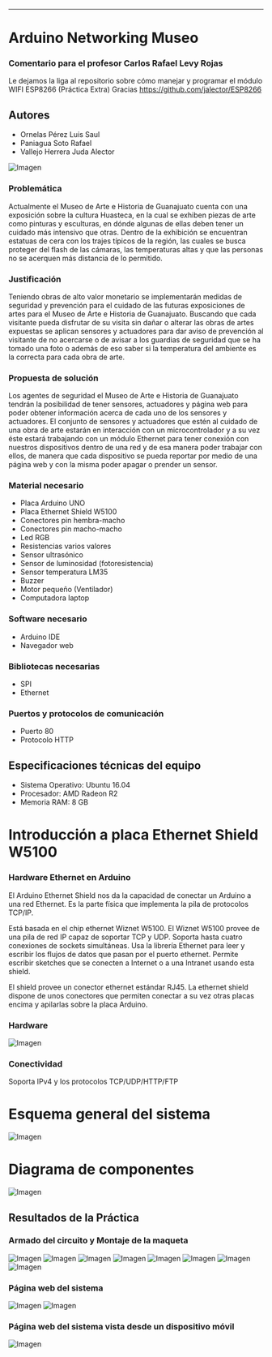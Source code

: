 ﻿
--------------------------------
#  Arduino Networking Museo

### Comentario para el profesor Carlos Rafael Levy Rojas
Le dejamos la liga al repositorio sobre cómo manejar y programar el módulo WIFI ESP8266 (Práctica Extra)
Gracias
https://github.com/jalector/ESP8266

Autores
-------
* Ornelas Pérez Luis Saul
* Paniagua Soto Rafael
* Vallejo Herrera Juda Alector

![Imagen](imgs/Huasteca.JPG)

### Problemática
Actualmente el Museo de Arte e Historia de Guanajuato cuenta con una exposición sobre la cultura Huasteca, en la cual se exhiben piezas de arte como pinturas y esculturas, en dónde algunas de ellas deben tener un cuidado más intensivo que otras. Dentro de la exhibición se encuentran estatuas de cera con los trajes típicos de la región, las cuales se busca proteger del flash de las cámaras, las temperaturas altas y que las personas no se acerquen más distancia de lo permitido. 

### Justificación
Teniendo obras de alto valor monetario se implementarán medidas de seguridad y prevención para el cuidado de las futuras exposiciones de artes para el Museo de Arte e Historia de Guanajuato. Buscando que cada visitante pueda disfrutar de su visita sin dañar o alterar las obras de artes expuestas se aplican sensores y actuadores para dar aviso de prevención al visitante de no acercarse o de avisar a los guardias de seguridad que se ha tomado una foto o además de eso saber si la temperatura del ambiente es la correcta para cada obra de arte. 

### Propuesta de solución
Los agentes de seguridad el Museo de Arte e Historia de Guanajuato tendrán la posibilidad de tener sensores, actuadores y página web para poder obtener información acerca de cada uno de los sensores y actuadores. El conjunto de sensores y actuadores que estén al cuidado de una obra de arte estarán en interacción con un microcontrolador y a su vez éste estará trabajando con un módulo Ethernet para tener conexión con nuestros dispositivos dentro de una red y de esa manera poder trabajar con ellos, de manera que cada dispositivo se pueda reportar por medio de una página web y con la misma poder apagar o prender un sensor.  

### Material necesario
* Placa Arduino UNO
* Placa Ethernet Shield W5100
* Conectores pin hembra-macho
* Conectores pin macho-macho
* Led RGB
* Resistencias varios valores
* Sensor ultrasónico 
* Sensor de luminosidad (fotoresistencia)
* Sensor temperatura LM35
* Buzzer
* Motor pequeño (Ventilador)
* Computadora laptop

### Software necesario
* Arduino IDE
* Navegador web

### Bibliotecas necesarias
* SPI
* Ethernet

### Puertos y protocolos de comunicación
* Puerto 80
* Protocolo HTTP

Especificaciones técnicas del equipo
------------------------------------
* Sistema Operativo: Ubuntu 16.04
* Procesador: AMD Radeon R2
* Memoria RAM: 8 GB

# Introducción a placa Ethernet Shield W5100
### Hardware Ethernet en Arduino
El Arduino Ethernet Shield nos da la capacidad de conectar un Arduino a una red Ethernet. Es la parte física que implementa la pila de protocolos TCP/IP.

Está basada en el chip ethernet Wiznet W5100. El Wiznet W5100 provee de una pila de red IP capaz de soportar TCP y UDP. Soporta hasta cuatro conexiones de sockets simultáneas. Usa la librería Ethernet para leer y escribir los flujos de datos que pasan por el puerto ethernet. Permite escribir sketches que se conecten a Internet o a una Intranet usando esta shield.

El shield provee un conector ethernet estándar RJ45. La ethernet shield dispone de unos conectores que permiten conectar a su vez otras placas encima y apilarlas sobre la placa Arduino.

### Hardware
![Imagen](imgs/ArduinoEthernetShieldV3.jpg)

### Conectividad
Soporta IPv4 y los protocolos TCP/UDP/HTTP/FTP

# Esquema general del sistema
![Imagen](imgs/Esquema.JPG)

# Diagrama de componentes
![Imagen](imgs/Componentes.JPG)

Resultados de la Práctica
-------------------------
### Armado del circuito y Montaje de la maqueta
![Imagen](imgs/evidencia01.jpeg)
![Imagen](imgs/evidencia02.jpeg)
![Imagen](imgs/evidencia03.jpeg)
![Imagen](imgs/evidencia04.jpeg)
![Imagen](imgs/evidencia05.jpeg)
![Imagen](imgs/evidencia06.jpeg)
![Imagen](imgs/evidencia07.jpeg)
![Imagen](imgs/evidencia08.jpeg)

### Página web del sistema 
![Imagen](imgs/website01.jpeg)
![Imagen](imgs/website02.jpeg)

### Página web del sistema vista desde un dispositivo móvil
![Imagen](imgs/website03.jpeg)